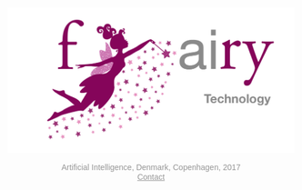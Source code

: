 
<br>
<br>
<br>
<br>
<br>

<img src="logo_large.png" alt="Fairy" style="width: 1000px;"/>

<br>
<p align="center">
<span style="color: #969696; font-family: helvetica; font-size: 1em">Artificial Intelligence, Denmark, Copenhagen, 2017</span><br>
<span style="color: #969696; font-family: helvetica; font-size: 1em"><a href='mailto:casperkaae@gmail.com' style="color: #969696; font-family: helvetica;">Contact</a></span>
</p>


